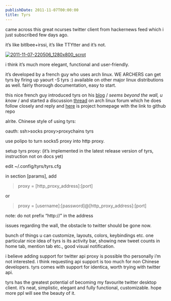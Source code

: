 ```yaml
---
publishDate: 2011-11-07T00:00:00
title: Tyrs
---
```


came across this great ncurses twitter client from hackernews feed which
i just subscribed few days ago.

it’s like bitlbee+irssi, it’s like TTYtter and it’s not.

[![](http://sychopx.files.wordpress.com/2011/11/2011-11-07-220506_1280x800_scrot.png?w=300 "2011-11-07-220506_1280x800_scrot")](http://sychopx.files.wordpress.com/2011/11/2011-11-07-220506_1280x800_scrot.png)

i think it’s much more elegant, functional and user-friendly.

it’s developed by a french guy who uses arch linux. WE ARCHERS can get
tyrs by firing up yaourt -S tyrs :) available on other major linux
distributions as well. fairly thorough documentation, easy to start.

this nice french guy introduced tyrs on his
[blog](http://www.nicosphere.net/tyrs-a-microblogging-client-based-on-ncurses-2534/ "Tyrs")
/ *seems beyond the wall, u know* / and started a discussion
[thread](https://bbs.archlinux.org/viewtopic.php?id=119588) on arch
linux forum which he does follow closely and reply and
[here](http://tyrs.nicosphere.net/index.html) is project homepage with
the link to github repo

alrite. Chinese style of using tyrs:

oauth: ssh\>socks proxy\>proxychains tyrs

use polipo to turn socks5 proxy into http proxy.

setup tyrs proxy: (it’s implemented in the latest release version of
tyrs, instruction not on docs yet)

edit \~/.config/tyrs/tyrs.cfg

in section [params], add

> proxy = [http\_proxy\_address]:[port]

or

> proxy = [username]:[password]@[http\_proxy\_address]:[port]

note: do not prefix “http://” in the address

issues regarding the wall, the obstacle to twitter should be gone now.

bunch of things u can customize, layouts, colors, keybindings etc. one
particular nice idea of tyrs is its activity bar, showing new tweet
counts in home tab, mention tab etc., good visual notification.

i believe adding support for twitter api proxy is possible tho
personally i’m not interested. i think requesting api support is too
much for non Chinese developers. tyrs comes with support for identica,
worth trying with twitter api.

tyrs has the greatest potential of becoming my favourite twitter desktop
client. it’s neat, simplistic, elegant and fully functional,
customizable. hope more ppl will see the beauty of it.

